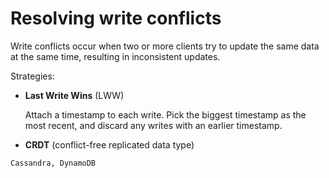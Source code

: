 # Resolving write conflicts

Write conflicts occur when two or more clients try to update the same data at the same time, resulting in inconsistent updates.

Strategies:
* **Last Write Wins** (LWW)

  Attach a timestamp to each write. Pick the biggest timestamp as the most recent, and discard any writes with an earlier timestamp.

* **CRDT** (conflict-free replicated data type)

~~~admonish example title="Databases using LWW"
Cassandra, DynamoDB
~~~
